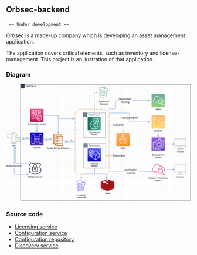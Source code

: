
## Orbsec-backend

` == Under development ==`

Orbsec is a made-up company which is developing an asset management application. 

The application covers critical elements, such as inventory and license-management. This project is an ilustration of that application. 
### Diagram

![Orbsec-backend-diagram.drawio.png](https://github.com/PetreVane/orbsec-backend/blob/main/screenshot/Orbsec-backend-diagram.drawio.png?raw=true)

### Source code

- [Licensing service](https://github.com/PetreVane/orbsec-license-service)
- [Configuration service](https://github.com/PetreVane/orbsec-configuration-service)
- [Configuration repository](https://github.com/PetreVane/orbsec-configuration-repo/)
- [Discovery service](https://github.com/PetreVane/discovery-service)
